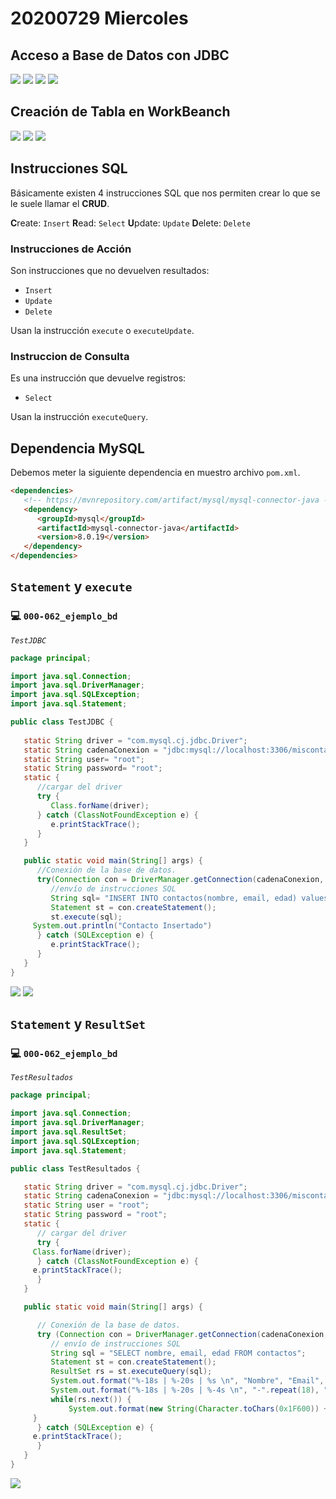 # 20200729 Miercoles

## Acceso a Base de Datos con JDBC

<img src="images/M2-11-01.png">

<img src="images/M2-11-02.png">

<img src="images/M2-11-03.png">

<img src="images/M2-11-04.png">


## Creación de Tabla en WorkBeanch

<img src="images/20200729-02.png">

<img src="images/20200729-01.png">

<img src="images/20200729-03.png">

## Instrucciones SQL

Básicamente existen 4 instrucciones SQL que nos permiten crear lo que se le suele llamar el **CRUD**.

**C**reate: `Insert`
**R**ead: `Select`
**U**pdate: `Update`
**D**elete: `Delete`

### Instrucciones de Acción 

Son instrucciones que no devuelven resultados:

* `Insert`
* `Update`
* `Delete`

Usan la instrucción `execute` o `executeUpdate`.

### Instruccion de Consulta

Es una instrucción que devuelve registros:

* `Select`

Usan la instrucción `executeQuery`.

## Dependencia MySQL

Debemos meter la siguiente dependencia en muestro archivo `pom.xml`.

```html
<dependencies>
   <!-- https://mvnrepository.com/artifact/mysql/mysql-connector-java -->
   <dependency>
      <groupId>mysql</groupId>
      <artifactId>mysql-connector-java</artifactId>
      <version>8.0.19</version>
   </dependency>
</dependencies>
```

## `Statement` y `execute`

### :computer: `000-062_ejemplo_bd`

*`TestJDBC`*

```java
package principal;

import java.sql.Connection;
import java.sql.DriverManager;
import java.sql.SQLException;
import java.sql.Statement;

public class TestJDBC {
	
   static String driver = "com.mysql.cj.jdbc.Driver";
   static String cadenaConexion = "jdbc:mysql://localhost:3306/miscontactos?serverTimezone=UTC";
   static String user= "root";
   static String password= "root";
   static {
      //cargar del driver
      try {
         Class.forName(driver);
      } catch (ClassNotFoundException e) {
         e.printStackTrace();
      }
   }

   public static void main(String[] args) {
      //Conexión de la base de datos.
      try(Connection con = DriverManager.getConnection(cadenaConexion, user, password)) {
         //envío de instrucciones SQL
         String sql= "INSERT INTO contactos(nombre, email, edad) values('adolfo', 'adolfo@gmail.com', 18)";
         Statement st = con.createStatement();
         st.execute(sql);
	 System.out.println("Contacto Insertado")
      } catch (SQLException e) {
         e.printStackTrace();
      }
   }
}
```

<img src="images/20200729-04.png">

<img src="images/20200729-05.png">

## `Statement` y `ResultSet` 

### :computer: `000-062_ejemplo_bd`

*`TestResultados`*

```java
package principal;

import java.sql.Connection;
import java.sql.DriverManager;
import java.sql.ResultSet;
import java.sql.SQLException;
import java.sql.Statement;

public class TestResultados {

   static String driver = "com.mysql.cj.jdbc.Driver";
   static String cadenaConexion = "jdbc:mysql://localhost:3306/miscontactos?serverTimezone=UTC";
   static String user = "root";
   static String password = "root";
   static {
      // cargar del driver
      try {
	 Class.forName(driver);
      } catch (ClassNotFoundException e) {
	 e.printStackTrace();
      }
   }

   public static void main(String[] args) {

      // Conexión de la base de datos.
      try (Connection con = DriverManager.getConnection(cadenaConexion, user, password)) {
         // envío de instrucciones SQL
         String sql = "SELECT nombre, email, edad FROM contactos";
         Statement st = con.createStatement();
         ResultSet rs = st.executeQuery(sql);
         System.out.format("%-18s | %-20s | %s \n", "Nombre", "Email", "Edad");
         System.out.format("%-18s | %-20s | %-4s \n", "-".repeat(18), "-".repeat(20), "-".repeat(4));
         while(rs.next()) {
             System.out.format(new String(Character.toChars(0x1F600)) + " %-15s | %-20s | %d \n", rs.getString("nombre"), rs.getString("email"), rs.getInt("edad"));
	 }
      } catch (SQLException e) {
	 e.printStackTrace();
      }
   }
}
```

<img src="images/20200729-06.png">




